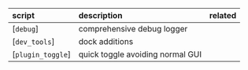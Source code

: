 | script | description | related |
| :-     | :-          | :-      |
| [```debug```]| comprehensive debug logger | |
| [```dev_tools```]| dock additions | |
| [```plugin_toggle```]| quick toggle avoiding normal GUI | |

